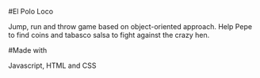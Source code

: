 #El Polo Loco

Jump, run and throw game based on object-oriented approach. Help Pepe to find coins and tabasco salsa to fight against the crazy hen.

#Made with

Javascript, HTML and CSS
